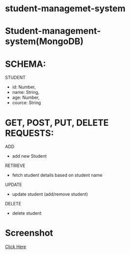 # student-managemet-system
# Student-management-system(MongoDB)

# SCHEMA:

STUDENT

* id: Number,
* name: String,
* age: Number,
* cource: String

# GET, POST, PUT, DELETE REQUESTS:

ADD
* add new Student

RETRIEVE
* fetch student details based on student name

UPDATE
* update student (add/remove student)

DELETE
* delete student

# Screenshot
<a id="user-content-Screenshots" class="anchor" aria-hidden="true" href="#Screenshots"></a>

<a href="https://github.com/BonyManjarawala/Heroku-Student-app/tree/main/Student/Postman"> Click Here</a>
